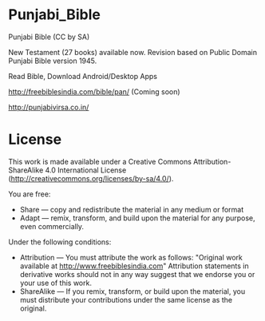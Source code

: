 # Punjabi_Bible
Punjabi Bible (CC by SA)

New Testament (27 books) available now.
Revision based on Public Domain Punjabi Bible version 1945.

Read Bible, Download Android/Desktop Apps

http://freebiblesindia.com/bible/pan/ (Coming soon)

http://punjabivirsa.co.in/

License
=======

This work is made available under a Creative Commons Attribution-ShareAlike 4.0 International License (http://creativecommons.org/licenses/by-sa/4.0/).

You are free:

* Share — copy and redistribute the material in any medium or format
* Adapt — remix, transform, and build upon the material for any purpose, even commercially.

Under the following conditions:

* Attribution — You must attribute the work as follows: "Original work available at http://www.freebiblesindia.com" Attribution statements in derivative works should not in any way suggest that we endorse you or your use of this work.
* ShareAlike — If you remix, transform, or build upon the material, you must distribute your contributions under the same license as the original.
